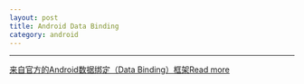 ```yaml
---
layout: post
title: Android Data Binding
category: android
---
```





---


[来自官方的Android数据绑定（Data Binding）框架Read more](http://blog.chengyunfeng.com/?p=734)
